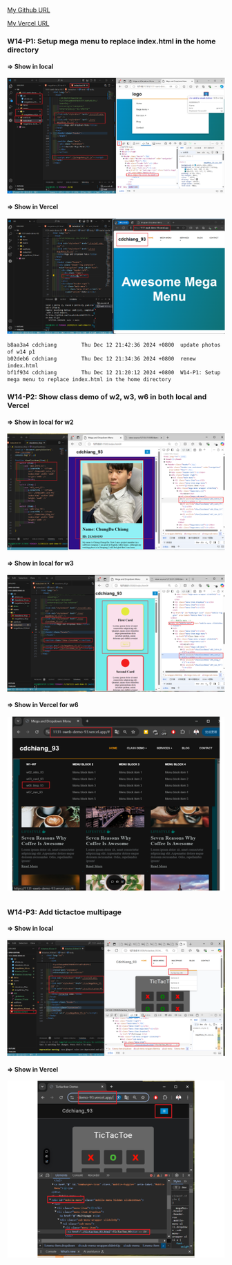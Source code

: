 [My Github URL](https://github.com/JonasReinhard0427/1131-sweb-demo-93)

[My Vercel URL](https://1131-sweb-demo-93.vercel.app/)

### W14-P1: Setup mega menu to replace index.html in the home directory

#### => Show in local

![](w14-p1-1.png)

#### => Show in Vercel

![](w14-p1-2.png)

```
b8aa3a4 cdchiang        Thu Dec 12 21:42:36 2024 +0800  update photos of w14 p1
b02deb6 cdchiang        Thu Dec 12 21:34:36 2024 +0800  renew index.html
bf1f934 cdchiang        Thu Dec 12 21:20:12 2024 +0800  W14-P1: Setup mega menu to replace index.html in the home directory
```

### W14-P2: Show class demo of w2, w3, w6 in both local and Vercel

#### => Show in local for w2

![](w14-p2-1.png)

#### => Show in local for w3

![](w14-p2-2.png)

#### => Show in Vercel for w6

![](w14-p2-3.png)

```

```

### W14-P3: Add tictactoe multipage

#### => Show in local

![](w14-p3-1.png)

#### => Show in Vercel

![](w14-p3-2.png)

```

```
